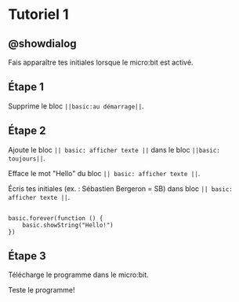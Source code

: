 # Tutoriel 1

## @showdialog

Fais apparaître tes initiales lorsque le micro:bit est activé.

## Étape 1

Supprime le bloc ``||basic:au démarrage||``.

## Étape 2

Ajoute le bloc ``|| basic: afficher texte ||`` dans le bloc ``||basic: toujours||``.

Efface le mot "Hello" du bloc ``|| basic: afficher texte ||``.

Écris tes initiales (ex. : Sébastien Bergeron = SB) dans bloc ``|| basic: afficher texte ||``.

```blocks

basic.forever(function () {
    basic.showString("Hello!")
})

```

## Étape 3

Télécharge le programme dans le micro:bit.

Teste le programme!